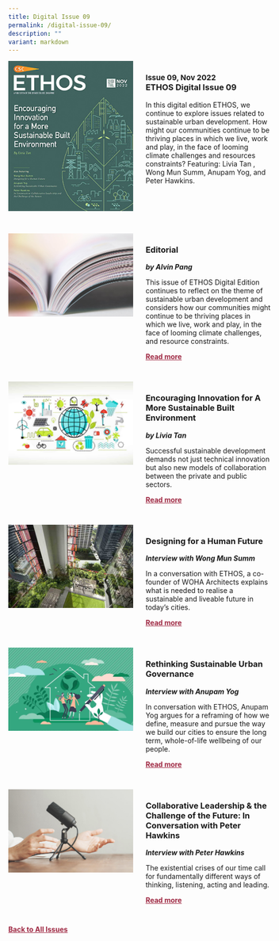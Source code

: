 ```yaml
---
title: Digital Issue 09
permalink: /digital-issue-09/
description: ""
variant: markdown
---
```

<style>

.back a
{
	color: #9f2943;
	font-weight: bold;
	}
	
.cat
   {
   font-size: 15px;
   }

.text
{
	width: 50%;
}	
	
.img1 img
{
margin-top:25px;	
}	
	
.img img
{
margin-top:15px;	
}		
	
.button1 a
{
	color: #9f2943;
	font-weight:bold;
}
	

.grid-container {
	display: grid;
	grid-template-columns: 50% 50%;
	grid-column-gap: 5%;
	margin-bottom: 5%;
	}	
	
@media only screen and (max-width: 600px) {
	.grid-container {
		display: block;
	}
}	
</style>


<div class="grid-container">
	<div><img src="/images/Ethos_Thumbnails_Cover/ethosdigital09.jpg"></div>
	<div>
		<h3><span class="cat">Issue 09, Nov 2022</span><br>ETHOS Digital Issue 09</h3>
		<p>In this digital edition ETHOS, we continue to explore issues related to sustainable urban development. How might our communities continue to be thriving places in which we live, work and play, in the face of looming climate challenges and resources constraints? Featuring: Livia Tan , Wong Mun Summ, Anupam Yog, and Peter Hawkins.</p>
		<div class="button1"><a href=""></a></div>
	</div>
</div>

<br>

<div class="grid-container">
	<div><img src="/images/Landing_Banner_Images/tile_editorial.jpg"></div>
	<div>
		<h3>Editorial</h3>
		<b><i>by Alvin Pang</i></b>
		<p>This issue of ETHOS Digital Edition continues to reflect on the theme of sustainable urban development and considers how our communities might continue to be thriving places in which we live, work and play, in the face of looming climate challenges, and resource constraints.</p>
		<div class="button1"><a href="/digital-issue-09/editorial/">Read more</a></div>
	</div>
</div>

<br>

<div class="grid-container">
	<div><img src="/images/Cropped_images/Ethos_Digital_09/D9_Teaser_Innovation%20for%20a%20more%20sustainable%20built%20Env.jpg"></div>
	<div>
		<h3>Encouraging Innovation for A More Sustainable Built Environment</h3>
		<b><i>by Livia Tan</i></b>
		<p>Successful sustainable development demands not just technical innovation but also new models of collaboration between the private and public sectors.</p>
		<div class="button1"><a href="/digital-issue-09/encouraging-innovation-for-a-more-sustainable-built-environment/">Read more</a></div>
	</div>
</div>

<br>

<div class="grid-container">
	<div><img src="/images/Cropped_images/Ethos_Digital_09/D9_Teaser_Designing%20for%20a%20Human%20Future.jpg"></div>
	<div>
		<h3>Designing for a Human Future</h3>
		<b><i>Interview with Wong Mun Summ</i></b>
		<p>In a conversation with ETHOS, a co-founder of WOHA Architects explains what is needed to realise a sustainable and liveable future in today’s cities.</p>
		<div class="button1"><a href="/digital-issue-09/designing-for-a-human-future/">Read more</a></div>
	</div>
</div>

<br>

<div class="grid-container">
	<div><img src="/images/Cropped_images/Ethos_Digital_09/D9_Teaser_Rethinking%20Sustainable%20Urban%20Gov.jpg"></div>
	<div>
		<h3>Rethinking Sustainable Urban Governance</h3>
		<b><i>Interview with Anupam Yog </i></b>
		<p>In conversation with ETHOS, Anupam Yog argues for a reframing of how we define, measure and pursue the way we build our cities to ensure the long term, whole-of-life wellbeing of our people.</p>
		<div class="button1"><a href="/digital-issue-09/rethinking-sustainable-urban-governance/">Read more</a></div>
	</div>
</div>

<br>

<div class="grid-container">
	<div><img src="/images/Landing_Banner_Images/tile_interviews.jpg"></div>
	<div>
		<h3>Collaborative Leadership &amp; the Challenge of the Future: In Conversation with Peter Hawkins</h3>
		<b><i>Interview with Peter Hawkins</i></b>
		<p>The existential crises of our time call for fundamentally different ways of thinking, listening, acting and leading.</p>
		<div class="button1"><a href="/digital-issue-09/in-conversation-with-peter-hawkins/">Read more</a></div>
	</div>
</div>

<br>



<div class="back">
<a href="/all-issues/">Back to All Issues</a>
</div>